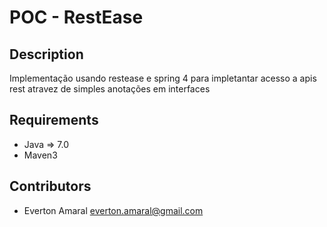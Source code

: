 POC - RestEase 
===========

Description
-------------------


Implementação usando restease e spring 4 para impletantar acesso a apis rest atravez de simples anotações em interfaces

Requirements
-------------------

 * Java => 7.0
 * Maven3
 
 Contributors
-------------------

 * Everton Amaral <everton.amaral@gmail.com>